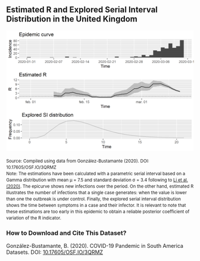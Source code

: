 ## Estimated R and Explored Serial Interval Distribution in the United Kingdom 

[![Rho](https://raw.githubusercontent.com/bgonzalezbustamante/COVID-19-South-America/master/docs/images/20200311_Rho_UK.png)](https://raw.githubusercontent.com/bgonzalezbustamante/COVID-19-South-America/master/docs/images/20200311_Rho_UK.png)

<small>Source: Compiled using data from González-Bustamante (2020). DOI: 10.17605/OSF.IO/3QRMZ</small> \
<small>Note: The estimations have been calculated with a parametric serial interval based on a Gamma distribution with mean μ = 7.5 and standard deviation σ = 3.4 following to [Li et al. (2020)](https://www.nejm.org/doi/full/10.1056/NEJMoa2001316). The epicurve shows new infections over the period. On the other hand, estimated R illustrates the number of infections that a single case generates: when the value is lower than one the outbreak is under control. Finally, the explored serial interval distribution shows the time between symptoms in a case and their infector. It is relevant to note that these estimations are too early in this epidemic to obtain a reliable posterior coefficient of variation of the R indicator.</small>

### How to Download and Cite This Dataset?

González-Bustamante, B. (2020). COVID-19 Pandemic in South America Datasets. DOI: [10.17605/OSF.IO/3QRMZ](http://doi.org/10.17605/OSF.IO/3QRMZ)
